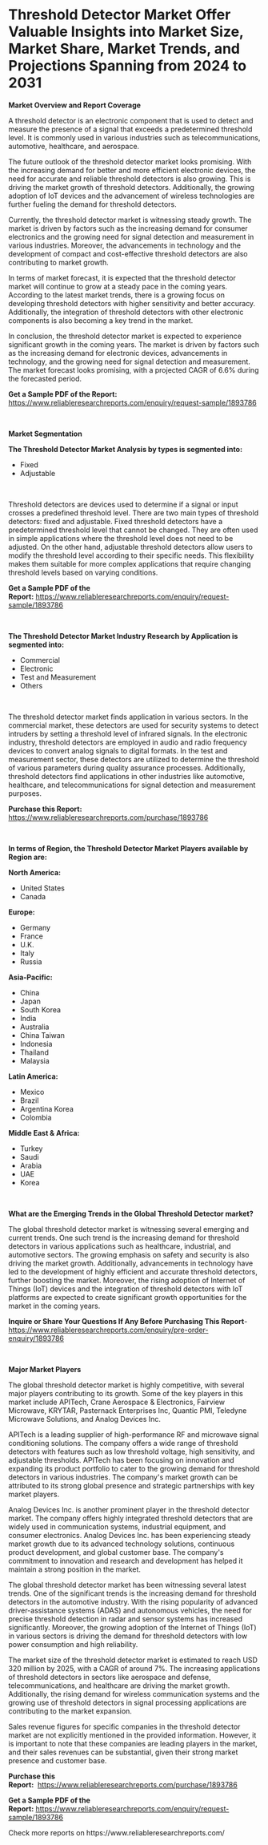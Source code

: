 <p><h1>Threshold Detector Market Offer Valuable Insights into Market Size, Market Share, Market Trends, and Projections Spanning from 2024 to 2031</h1></p><p><strong>Market Overview and Report Coverage</strong></p>
<p><p>A threshold detector is an electronic component that is used to detect and measure the presence of a signal that exceeds a predetermined threshold level. It is commonly used in various industries such as telecommunications, automotive, healthcare, and aerospace.</p><p>The future outlook of the threshold detector market looks promising. With the increasing demand for better and more efficient electronic devices, the need for accurate and reliable threshold detectors is also growing. This is driving the market growth of threshold detectors. Additionally, the growing adoption of IoT devices and the advancement of wireless technologies are further fueling the demand for threshold detectors.</p><p>Currently, the threshold detector market is witnessing steady growth. The market is driven by factors such as the increasing demand for consumer electronics and the growing need for signal detection and measurement in various industries. Moreover, the advancements in technology and the development of compact and cost-effective threshold detectors are also contributing to market growth.</p><p>In terms of market forecast, it is expected that the threshold detector market will continue to grow at a steady pace in the coming years. According to the latest market trends, there is a growing focus on developing threshold detectors with higher sensitivity and better accuracy. Additionally, the integration of threshold detectors with other electronic components is also becoming a key trend in the market.</p><p>In conclusion, the threshold detector market is expected to experience significant growth in the coming years. The market is driven by factors such as the increasing demand for electronic devices, advancements in technology, and the growing need for signal detection and measurement. The market forecast looks promising, with a projected CAGR of 6.6% during the forecasted period.</p></p>
<p><strong>Get a Sample PDF of the Report:</strong> <a href="https://www.reliableresearchreports.com/enquiry/request-sample/1893786">https://www.reliableresearchreports.com/enquiry/request-sample/1893786</a></p>
<p>&nbsp;</p>
<p><strong>Market Segmentation</strong></p>
<p><strong>The Threshold Detector Market Analysis by types is segmented into:</strong></p>
<p><ul><li>Fixed</li><li>Adjustable</li></ul></p>
<p>&nbsp;</p>
<p><p>Threshold detectors are devices used to determine if a signal or input crosses a predefined threshold level. There are two main types of threshold detectors: fixed and adjustable. Fixed threshold detectors have a predetermined threshold level that cannot be changed. They are often used in simple applications where the threshold level does not need to be adjusted. On the other hand, adjustable threshold detectors allow users to modify the threshold level according to their specific needs. This flexibility makes them suitable for more complex applications that require changing threshold levels based on varying conditions.</p></p>
<p><strong>Get a Sample PDF of the Report:</strong>&nbsp;<a href="https://www.reliableresearchreports.com/enquiry/request-sample/1893786">https://www.reliableresearchreports.com/enquiry/request-sample/1893786</a></p>
<p>&nbsp;</p>
<p><strong>The Threshold Detector Market Industry Research by Application is segmented into:</strong></p>
<p><ul><li>Commercial</li><li>Electronic</li><li>Test and Measurement</li><li>Others</li></ul></p>
<p>&nbsp;</p>
<p><p>The threshold detector market finds application in various sectors. In the commercial market, these detectors are used for security systems to detect intruders by setting a threshold level of infrared signals. In the electronic industry, threshold detectors are employed in audio and radio frequency devices to convert analog signals to digital formats. In the test and measurement sector, these detectors are utilized to determine the threshold of various parameters during quality assurance processes. Additionally, threshold detectors find applications in other industries like automotive, healthcare, and telecommunications for signal detection and measurement purposes.</p></p>
<p><strong>Purchase this Report:</strong>&nbsp; <a href="https://www.reliableresearchreports.com/purchase/1893786">https://www.reliableresearchreports.com/purchase/1893786</a></p>
<p>&nbsp;</p>
<p><strong>In terms of Region, the Threshold Detector Market Players available by Region are:</strong></p>
<p>
    <p> <strong> North America: </strong>
        <ul>
            <li>United States</li>
            <li>Canada</li>
        </ul>
        </p> 
    <p> <strong> Europe: </strong>
        <ul>
            <li>Germany</li>
            <li>France</li>
            <li>U.K.</li>
            <li>Italy</li>
            <li>Russia</li>
        </ul>
        </p> 
    <p> <strong> Asia-Pacific: </strong>
        <ul>
            <li>China</li>
            <li>Japan</li>
            <li>South Korea</li>
            <li>India</li>
            <li>Australia</li>
            <li>China Taiwan</li>
            <li>Indonesia</li>
            <li>Thailand</li>
            <li>Malaysia</li>
        </ul>
        </p> 
    <p> <strong> Latin America: </strong>
        <ul>
            <li>Mexico</li>
            <li>Brazil</li>
            <li>Argentina Korea</li>
            <li>Colombia</li>
        </ul>
        </p> 
    <p> <strong> Middle East & Africa: </strong>
        <ul>
            <li>Turkey</li>
            <li>Saudi</li>
            <li>Arabia</li>
            <li>UAE</li>
            <li>Korea</li>
        </ul>
    </p>
    </p>
<p>&nbsp;</p>
<p><strong>What are the Emerging Trends in the Global Threshold Detector market?</strong></p>
<p><p>The global threshold detector market is witnessing several emerging and current trends. One such trend is the increasing demand for threshold detectors in various applications such as healthcare, industrial, and automotive sectors. The growing emphasis on safety and security is also driving the market growth. Additionally, advancements in technology have led to the development of highly efficient and accurate threshold detectors, further boosting the market. Moreover, the rising adoption of Internet of Things (IoT) devices and the integration of threshold detectors with IoT platforms are expected to create significant growth opportunities for the market in the coming years.</p></p>
<p><strong>Inquire or Share Your Questions If Any Before Purchasing This Report</strong>- <a href="https://www.reliableresearchreports.com/enquiry/pre-order-enquiry/1893786">https://www.reliableresearchreports.com/enquiry/pre-order-enquiry/1893786</a></p>
<p>&nbsp;</p>
<p><strong>Major Market Players</strong></p>
<p><p>The global threshold detector market is highly competitive, with several major players contributing to its growth. Some of the key players in this market include APITech, Crane Aerospace & Electronics, Fairview Microwave, KRYTAR, Pasternack Enterprises Inc, Quantic PMI, Teledyne Microwave Solutions, and Analog Devices Inc.</p><p>APITech is a leading supplier of high-performance RF and microwave signal conditioning solutions. The company offers a wide range of threshold detectors with features such as low threshold voltage, high sensitivity, and adjustable thresholds. APITech has been focusing on innovation and expanding its product portfolio to cater to the growing demand for threshold detectors in various industries. The company's market growth can be attributed to its strong global presence and strategic partnerships with key market players.</p><p>Analog Devices Inc. is another prominent player in the threshold detector market. The company offers highly integrated threshold detectors that are widely used in communication systems, industrial equipment, and consumer electronics. Analog Devices Inc. has been experiencing steady market growth due to its advanced technology solutions, continuous product development, and global customer base. The company's commitment to innovation and research and development has helped it maintain a strong position in the market.</p><p>The global threshold detector market has been witnessing several latest trends. One of the significant trends is the increasing demand for threshold detectors in the automotive industry. With the rising popularity of advanced driver-assistance systems (ADAS) and autonomous vehicles, the need for precise threshold detection in radar and sensor systems has increased significantly. Moreover, the growing adoption of the Internet of Things (IoT) in various sectors is driving the demand for threshold detectors with low power consumption and high reliability.</p><p>The market size of the threshold detector market is estimated to reach USD 320 million by 2025, with a CAGR of around 7%. The increasing applications of threshold detectors in sectors like aerospace and defense, telecommunications, and healthcare are driving the market growth. Additionally, the rising demand for wireless communication systems and the growing use of threshold detectors in signal processing applications are contributing to the market expansion.</p><p>Sales revenue figures for specific companies in the threshold detector market are not explicitly mentioned in the provided information. However, it is important to note that these companies are leading players in the market, and their sales revenues can be substantial, given their strong market presence and customer base.</p></p>
<p><strong>Purchase this Report:</strong>&nbsp;&nbsp;<a href="https://www.reliableresearchreports.com/purchase/1893786">https://www.reliableresearchreports.com/purchase/1893786</a></p>
<p></p>
<p><strong>Get a Sample PDF of the Report:</strong>&nbsp;<a href="https://www.reliableresearchreports.com/enquiry/request-sample/1893786">https://www.reliableresearchreports.com/enquiry/request-sample/1893786</a></p>
<p>Check more reports on https://www.reliableresearchreports.com/</p>